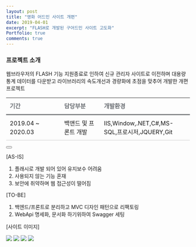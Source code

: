 ```yaml
---
layout: post
title: "영화 어드민 사이트 개편"
date: 2019-04-01
excerpt: "FLASH로 개발된 구어드민 사이트 고도화"
Portfolio: true
comments: true
---
```



### 프로젝트 소개

웹브라우저의 FLASH 기능 지원종료로 인하여 신규 관리자 사이트로 이전하며 대용량 통계 데이터를 다운받고 라이브러리의 속도개선과 경량화에 초점을 맞추어 개발한 개편 프로젝트

<table class="type09">
  <thead>
  <tr>
    <th scope="cols">기간</th>
    <th scope="cols">담당부분</th>
    <th scope="cols">개발환경</th>
  </tr>
  </thead>
  <tbody>
  <tr>
    <td>2019.04 ~ 2020.03</td>
    <td>백앤드 및 프론트 개발</td>
    <td>IIS,Window,.NET,C#,MS-SQL,프로시저,JQUERY,Git</td>
  </tr>
  </tbody>
</table>


<a href="{{ site.url }}/FILE/YES24 영화 개편_관리자_V.1.1.pptx" target="_blank"><button type="button" class="btn btn-outline-secondary btn-sm"></button></a>

[AS-IS]
<ol>
    <li>플래시로 개발 되어 있어 유지보수 어려움</li>
    <li>사용되지 않는 기능 혼재</li>
    <li>보안에 취약하며 웹 접근성이 떨어짐</li>
 
</ol>
[TO-BE]
<ol>
    <li>백엔드/프론트로 분리하고 MVC 디자인 패턴으로 리팩토링</li>
    <li>WebApi 명세화, 문서화 하기위하여 Swagger 세팅</li>
</ol>



[사이트 이미지]

<img src="{{ site.url }}/IMG/PortFolio/YES24/movieadmin.png">
<img src="{{ site.url }}/IMG/PortFolio/YES24/movieadmin2.png">
<img src="{{ site.url }}/IMG/PortFolio/YES24/movieadmin3.png">
<img src="{{ site.url }}/IMG/PortFolio/YES24/movieadmin5.png">


<style>
table.type09 {
  border-collapse: collapse;
  text-align: left;
  line-height: 1.5;

}
table.type09 thead th {
  padding: 10px;
  font-weight: bold;
  vertical-align: top;
  color: #6a6e73;
  border-bottom: 3px solid #7f8183;
}
table.type09 tbody th {
  width: 150px;
  padding: 10px;
  font-weight: bold;
  vertical-align: top;
  border-bottom: 1px solid #ccc;
  background: #f3f6f7;
}
table.type09 td {
  width: 350px;
  padding: 10px;
  vertical-align: top;
  border-bottom: 1px solid #ccc;
}
</style>
